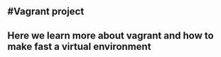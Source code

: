 #Vagrant project
----------------------------
Here we learn more about vagrant and how to make fast a virtual environment
----------------------------
